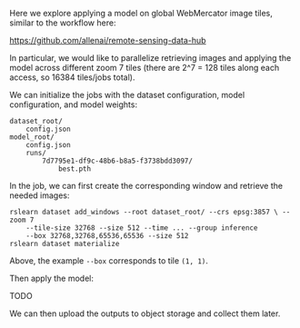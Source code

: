 Here we explore applying a model on global WebMercator image tiles, similar to
the workflow here:

https://github.com/allenai/remote-sensing-data-hub

In particular, we would like to parallelize retrieving images and applying the
model across different zoom 7 tiles (there are 2^7 = 128 tiles along each
access, so 16384 tiles/jobs total).

We can initialize the jobs with the dataset configuration, model configuration,
and model weights:

```
dataset_root/
    config.json
model_root/
    config.json
    runs/
        7d7795e1-df9c-48b6-b8a5-f3738bdd3097/
            best.pth
```

In the job, we can first create the corresponding window and retrieve the
needed images:

```
rslearn dataset add_windows --root dataset_root/ --crs epsg:3857 \ --zoom 7
    --tile-size 32768 --size 512 --time ... --group inference
    --box 32768,32768,65536,65536 --size 512
rslearn dataset materialize
```

Above, the example `--box` corresponds to tile `(1, 1)`.

Then apply the model:

TODO

We can then upload the outputs to object storage and collect them later.